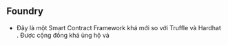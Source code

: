 ## Foundry

- Đây là một Smart Contract Framework khá mới so với Truffle và Hardhat . Được cộng đồng khá ủng hộ và 